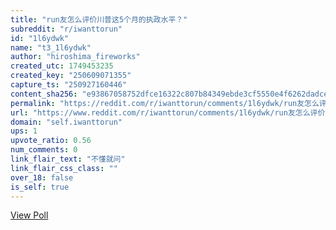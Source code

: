```yaml
---
title: "run友怎么评价川普这5个月的执政水平？"
subreddit: "r/iwanttorun"
id: "1l6ydwk"
name: "t3_1l6ydwk"
author: "hiroshima_fireworks"
created_utc: 1749453235
created_key: "250609071355"
capture_ts: "250927160446"
content_sha256: "e93867058752dfce16322c807b84349ebde3cf5550e4f6262dadce9826176ce3"
permalink: "https://reddit.com/r/iwanttorun/comments/1l6ydwk/run友怎么评价川普这5个月的执政水平/"
url: "https://www.reddit.com/r/iwanttorun/comments/1l6ydwk/run友怎么评价川普这5个月的执政水平/"
domain: "self.iwanttorun"
ups: 1
upvote_ratio: 0.56
num_comments: 0
link_flair_text: "不懂就问"
link_flair_css_class: ""
over_18: false
is_self: true
---
```


[View Poll](https://www.reddit.com/poll/1l6ydwk)
